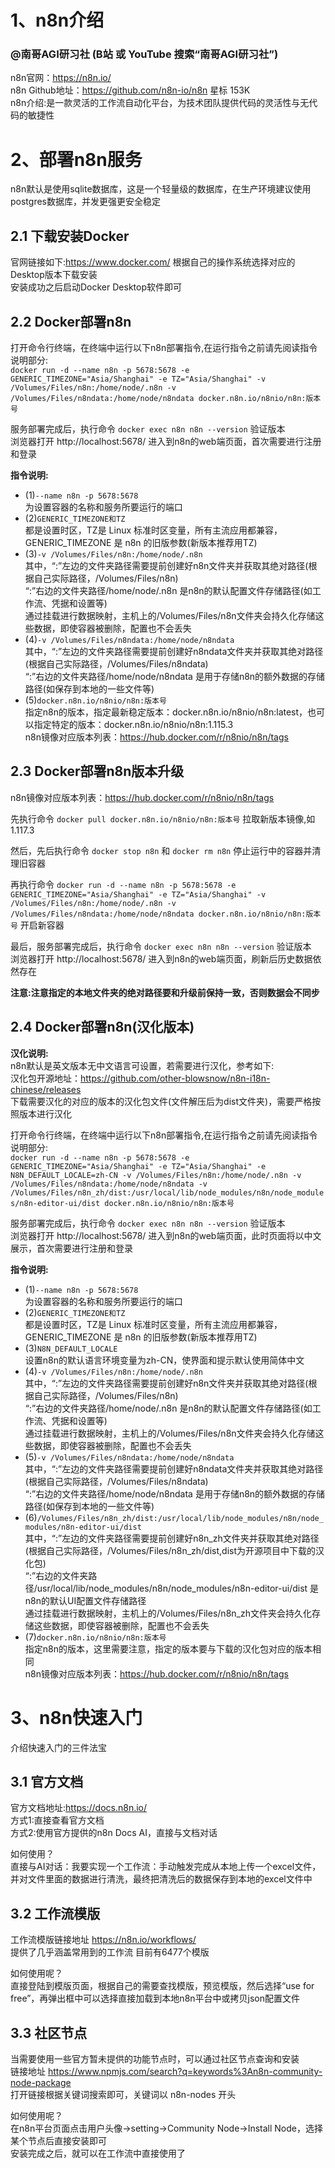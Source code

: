 # 1、n8n介绍

### @南哥AGI研习社 (B站 或 YouTube 搜索“南哥AGI研习社”)         

n8n官网：https://n8n.io/                                       
n8n Github地址：https://github.com/n8n-io/n8n   星标 153K                                                   
n8n介绍:是一款灵活的工作流自动化平台，为技术团队提供代码的灵活性与无代码的敏捷性                                                          

# 2、部署n8n服务

n8n默认是使用sqlite数据库，这是一个轻量级的数据库，在生产环境建议使用postgres数据库，并发更强更安全稳定                    
  
## 2.1 下载安装Docker             

官网链接如下:https://www.docker.com/ 根据自己的操作系统选择对应的Desktop版本下载安装                                   
安装成功之后启动Docker Desktop软件即可                

## 2.2 Docker部署n8n 

打开命令行终端，在终端中运行以下n8n部署指令,在运行指令之前请先阅读指令说明部分:                     
`docker run -d --name n8n -p 5678:5678 -e GENERIC_TIMEZONE="Asia/Shanghai" -e TZ="Asia/Shanghai" -v /Volumes/Files/n8n:/home/node/.n8n -v /Volumes/Files/n8ndata:/home/node/n8ndata docker.n8n.io/n8nio/n8n:版本号`               

服务部署完成后，执行命令 `docker exec n8n n8n --version` 验证版本              
浏览器打开 http://localhost:5678/ 进入到n8n的web端页面，首次需要进行注册和登录                              

**指令说明:**        
- (1)`--name n8n -p 5678:5678`               
为设置容器的名称和服务所要运行的端口                       
- (2)`GENERIC_TIMEZONE和TZ`                 
都是设置时区，TZ是 Linux 标准时区变量，所有主流应用都兼容，GENERIC_TIMEZONE 是 n8n 的旧版参数(新版本推荐用TZ)                    
- (3)`-v /Volumes/Files/n8n:/home/node/.n8n`                 
其中，“:”左边的文件夹路径需要提前创建好n8n文件夹并获取其绝对路径(根据自己实际路径，/Volumes/Files/n8n)                             
“:”右边的文件夹路径/home/node/.n8n 是n8n的默认配置文件存储路径(如工作流、凭据和设置等)                       
通过挂载进行数据映射，主机上的/Volumes/Files/n8n文件夹会持久化存储这些数据，即使容器被删除，配置也不会丢失                                                            
- (4)`-v /Volumes/Files/n8ndata:/home/node/n8ndata`                 
其中，“:”左边的文件夹路径需要提前创建好n8ndata文件夹并获取其绝对路径(根据自己实际路径，/Volumes/Files/n8ndata)                     
“:”右边的文件夹路径/home/node/n8ndata 是用于存储n8n的额外数据的存储路径(如保存到本地的一些文件等)                                                   
- (5)`docker.n8n.io/n8nio/n8n:版本号`                              
指定n8n的版本，指定最新稳定版本：docker.n8n.io/n8nio/n8n:latest，也可以指定特定的版本：docker.n8n.io/n8nio/n8n:1.115.3                                                                 
n8n镜像对应版本列表：https://hub.docker.com/r/n8nio/n8n/tags                              

## 2.3 Docker部署n8n版本升级

n8n镜像对应版本列表：https://hub.docker.com/r/n8nio/n8n/tags            

先执行命令 `docker pull docker.n8n.io/n8nio/n8n:版本号` 拉取新版本镜像,如1.117.3                                                 

然后，先后执行命令 `docker stop n8n` 和 `docker rm n8n` 停止运行中的容器并清理旧容器                                  

再执行命令 `docker run -d --name n8n -p 5678:5678 -e GENERIC_TIMEZONE="Asia/Shanghai" -e TZ="Asia/Shanghai" -v /Volumes/Files/n8n:/home/node/.n8n -v /Volumes/Files/n8ndata:/home/node/n8ndata docker.n8n.io/n8nio/n8n:版本号` 开启新容器                       

最后，服务部署完成后，执行命令 `docker exec n8n n8n --version` 验证版本                            
浏览器打开 http://localhost:5678/ 进入到n8n的web端页面，刷新后历史数据依然存在                                                   

**注意:注意指定的本地文件夹的绝对路径要和升级前保持一致，否则数据会不同步**                   

## 2.4 Docker部署n8n(汉化版本)   

**汉化说明:**                   
n8n默认是英文版本无中文语言可设置，若需要进行汉化，参考如下:               
汉化包开源地址：https://github.com/other-blowsnow/n8n-i18n-chinese/releases                         
下载需要汉化的对应的版本的汉化包文件(文件解压后为dist文件夹)，需要严格按照版本进行汉化                        

打开命令行终端，在终端中运行以下n8n部署指令,在运行指令之前请先阅读指令说明部分:                     
`docker run -d --name n8n -p 5678:5678 -e GENERIC_TIMEZONE="Asia/Shanghai" -e TZ="Asia/Shanghai" -e N8N_DEFAULT_LOCALE=zh-CN -v /Volumes/Files/n8n:/home/node/.n8n -v /Volumes/Files/n8ndata:/home/node/n8ndata -v /Volumes/Files/n8n_zh/dist:/usr/local/lib/node_modules/n8n/node_modules/n8n-editor-ui/dist docker.n8n.io/n8nio/n8n:版本号`                    

服务部署完成后，执行命令 `docker exec n8n n8n --version` 验证版本                
浏览器打开 http://localhost:5678/ 进入到n8n的web端页面，此时页面将以中文展示，首次需要进行注册和登录                                    

**指令说明:**        
- (1)`--name n8n -p 5678:5678`               
为设置容器的名称和服务所要运行的端口                       
- (2)`GENERIC_TIMEZONE和TZ`                 
都是设置时区，TZ是 Linux 标准时区变量，所有主流应用都兼容，GENERIC_TIMEZONE 是 n8n 的旧版参数(新版本推荐用TZ)                   
- (3)`N8N_DEFAULT_LOCALE`          
设置n8n的默认语言环境变量为zh-CN，使界面和提示默认使用简体中文                          
- (4)`-v /Volumes/Files/n8n:/home/node/.n8n`                 
其中，“:”左边的文件夹路径需要提前创建好n8n文件夹并获取其绝对路径(根据自己实际路径，/Volumes/Files/n8n)                             
“:”右边的文件夹路径/home/node/.n8n 是n8n的默认配置文件存储路径(如工作流、凭据和设置等)                       
通过挂载进行数据映射，主机上的/Volumes/Files/n8n文件夹会持久化存储这些数据，即使容器被删除，配置也不会丢失                                                            
- (5)`-v /Volumes/Files/n8ndata:/home/node/n8ndata`                 
其中，“:”左边的文件夹路径需要提前创建好n8ndata文件夹并获取其绝对路径(根据自己实际路径，/Volumes/Files/n8ndata)                        
“:”右边的文件夹路径/home/node/n8ndata 是用于存储n8n的额外数据的存储路径(如保存到本地的一些文件等)                           
- (6)`/Volumes/Files/n8n_zh/dist:/usr/local/lib/node_modules/n8n/node_modules/n8n-editor-ui/dist`                
其中，“:”左边的文件夹路径需要提前创建好n8n_zh文件夹并获取其绝对路径(根据自己实际路径，/Volumes/Files/n8n_zh/dist,dist为开源项目中下载的汉化包)                                                         
“:”右边的文件夹路径/usr/local/lib/node_modules/n8n/node_modules/n8n-editor-ui/dist 是n8n的默认UI配置文件存储路径                                            
通过挂载进行数据映射，主机上的/Volumes/Files/n8n_zh文件夹会持久化存储这些数据，即使容器被删除，配置也不会丢失                        
- (7)`docker.n8n.io/n8nio/n8n:版本号`                                    
指定n8n的版本，这里需要注意，指定的版本要与下载的汉化包对应的版本相同                                                                                      
n8n镜像对应版本列表：https://hub.docker.com/r/n8nio/n8n/tags               

# 3、n8n快速入门

介绍快速入门的三件法宝                         

## 3.1 官方文档     

官方文档地址:https://docs.n8n.io/                                   
方式1:直接查看官方文档                              
方式2:使用官方提供的n8n Docs AI，直接与文档对话                                                 

如何使用？              
直接与AI对话：我要实现一个工作流：手动触发完成从本地上传一个excel文件，并对文件里面的数据进行清洗，最终把清洗后的数据保存到本地的excel文件中                                                   

## 3.2 工作流模版

工作流模版链接地址 https://n8n.io/workflows/                              
提供了几乎涵盖常用到的工作流 目前有6477个模版                            

如何使用呢？             
直接登陆到模版页面，根据自己的需要查找模版，预览模版，然后选择“use for free”，再弹出框中可以选择直接加载到本地n8n平台中或拷贝json配置文件                            
   
## 3.3 社区节点

当需要使用一些官方暂未提供的功能节点时，可以通过社区节点查询和安装                   
链接地址 https://www.npmjs.com/search?q=keywords%3An8n-community-node-package                           
打开链接根据关键词搜索即可，关键词以 n8n-nodes 开头                   

如何使用呢？                    
在n8n平台页面点击用户头像->setting->Community Node->Install Node，选择某个节点后直接安装即可                               
安装完成之后，就可以在工作流中直接使用了                


